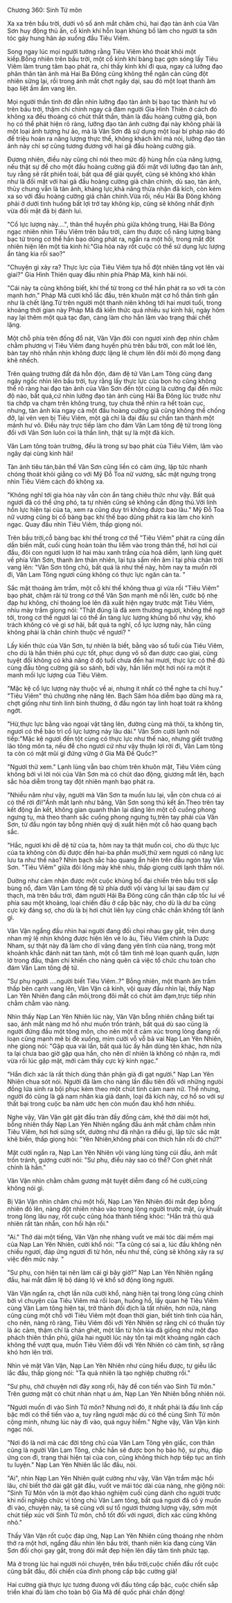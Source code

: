 




Chương 360: Sinh Tử môn


Xa xa trên bầu trời, dưới vô số ánh mắt chăm chú, hai đạo tàn ảnh của Vân Sơn huy động thủ ấn, cổ kình khí hỗn loạn khủng bố làm cho người ta sởn tóc gáy hung hãn áp xuống đầu Tiêu Viêm.

Song ngay lúc mọi người tưởng rằng Tiêu Viêm khó thoát khỏi một kiếp.Bỗng nhiên trên bầu trời, một cổ kình khí bàng bạc gợn sóng lấy Tiêu Viêm làm trung tâm bạo phát ra, chỉ thấy kình khí đi qua, ngay cả lưỡng đạo phân thân tàn ảnh mà Hai Ba Đông cũng không thể ngăn cản cũng đột nhiên sững lại, rồi trong ánh mắt chợt ngây dại, sau đó một loạt thanh âm bạo liệt ầm ầm vang lên.

Mọi người thần tình đờ đẫn nhìn lưỡng đạo tàn ảnh bị bạo tạc thành hư vô trên bầu trời, thậm chí chính ngay cả đám người Gia Hình Thiên ở cách đó không xa đều thoáng có chút thất thần, thân là đấu hoàng cường giả, bọn họ có thể phát hiện rõ ràng, lưỡng đạo tàn ảnh cường đại này không phải là một loại ảnh tượng hư ảo, mà là Vân Sơn đã sử dụng một loại bí pháp nào đó để triệu hoán ra năng lượng thực thể, không khách khí mà nói, lưỡng đạo tàn ảnh này chỉ sợ cũng tương đương với hai gã đấu hoàng cường giả.

Đương nhiên, điều này cũng chỉ nói theo mức độ hùng hồn của năng lượng, nếu thật sự để cho một đấu hoàng cường giả đối mặt với lưỡng đạo tàn ảnh, tuy rằng sẽ rất phiền toái, bất qua để giải quyết, cũng sẽ không khó khăn như là đối mặt với hai gã đấu hoàng cường giả chân chính, dù sao, tàn ảnh, thủy chung vẫn là tàn ảnh, kháng lực,khả năng thừa nhận đả kích, còn kém xa so với đấu hoàng cường giả chân chính.Vừa rồi, nếu Hải Ba Đông không phải ở dưới tình huống bất lợi trở tay không kịp, cũng sẽ không nhất định vừa đối mặt đã bị đánh lui.

"Cổ lực lượng này….", thân thể huyền phù giữa không trung, Hải Ba Đông ngạc nhiên nhìn Tiêu Viêm trên bầu trời, cảm thụ được cổ năng lượng bàng bạc từ trong cơ thể hắn bạo dũng phát ra, ngẩn ra một hồi, trong mắt đột nhiên hiện lên một tia kinh hỉ:"Gia hỏa này rốt cuộc có thể sử dụng lực lượng ẩn tàng kia rồi sao?"

"Chuyện gì xảy ra? Thực lực của Tiêu Viêm tựa hồ đột nhiên tăng vọt lên vài giai?" Gia Hình Thiên quay đầu nhìn phía Pháp Mã, kinh hãi nói.

"Cái này ta cũng không biết, khí thế từ trong cơ thể hắn phát ra so với ta còn mạnh hơn." Pháp Mã cười khổ lắc đầu, trên khuôn mặt cơ hồ thần tình gần như là chết lặng.Từ trên người một thanh niên không tới hai mươi tuổi, trong khoảng thời gian này Pháp Mã đã kiến thức quá nhiều sự kinh hãi, ngày hôm nay lại thêm một quả tạc đạn, càng làm cho hắn lâm vào trạng thái chết lặng.

Một chỗ phía trên đống đổ nát, Vân Vận đôi con ngươi xinh đẹp nhìn chằm chằm phương vị Tiêu Viêm đang huyền phù trên bầu trời, con mắt loé lên, bàn tay nhỏ nhắn nhịn không được lặng lẽ chụm lên đôi môi đỏ mọng đang khẽ nhếch.

Trên quảng trường đất đá hỗn độn, đám đệ tử Vân Lam Tông cũng đang ngây ngốc nhìn lên bầu trời, tuy rằng lấy thực lực của bọn họ cũng không thể rõ ràng hai đạo tàn ảnh của Vân Sơn đến tột cùng là cường đại đến mức độ nào, bất quá,cứ nhìn lưỡng đạo tàn ảnh cùng Hải Ba Đông lúc trước như tia chớp va chạm trên không trung, tuy chưa thể nhìn ra hết toàn cục, nhưng, tàn ảnh kia ngay cả một đấu hoàng cường giả cũng không thể chống đỡ, lại vẻn vẹn bị Tiêu Viêm, một gã chỉ là đại đấu sư chấn tan thành một mảnh hư vô. Điều này trực tiếp làm cho đám Vân Lam tông đệ tử trong lòng đối với Vân Sơn luôn coi là thần linh, thật sự là một đả kích.

Vân Lam tông toàn trường, đều là trong sự bạo phát của Tiêu Viêm, lâm vào ngây dại cùng kinh hãi!

Tàn ảnh tiêu tán,bản thể Vân Sơn cũng liền có cảm ứng, lập tức nhanh chóng thoát khỏi giằng co với Mỹ Đỗ Toa nữ vương, sắc mặt ngưng trọng nhìn Tiêu Viêm cách đó không xa.

"Không nghĩ tới gia hỏa này vẫn còn ẩn tàng chiêu thức như vậy. Bất quá ngươi đã có thể ứng phó, ta tự nhiên cũng sẽ không cần động thủ.Với linh hồn lực hiện tại của ta, xem ra cũng duy trì không được bao lâu." Mỹ Đỗ Toa nữ vương cũng bị cổ bàng bạc khí thế bạo dũng phát ra kia làm cho kinh ngạc. Quay đầu nhìn Tiêu Viêm, thấp giọng nói.

Trên bầu trời,cỗ bàng bạc khí thế trong cơ thể "Tiêu Viêm" phát ra cũng dần dần biến mất, cuối cùng hoàn toàn thu liễm vào trong thân thể, hơi hơi cúi đầu, đôi con ngươi lượn lờ hai màu xanh trắng của hoả diễm, lạnh lùng quét về phía Vân Sơn, thanh âm thản nhiên, lại tựa sấm rền âm ỉ tại phía chân trời vang lên: "Vân Sơn tông chủ, bất quá là như thế này, hôm nay ta muốn rời đi, Vân Lam Tông ngươi cũng không có thực lực ngăn cản ta. "

Sắc mặt thoáng âm trầm, một cỗ khí thế không thua gì vừa rồi "Tiêu Viêm" bạo phát, chậm rãi từ trong cơ thể Vân Sơn mạnh mẽ nổi lên, cước bộ nhẹ đạp hư không, chỉ thoáng loé lên đã xuất hiện ngay trước mặt Tiêu Viêm, nhíu mày trầm giọng nói: "Thật đúng là đã xem thường ngươi, không thể ngờ tới, trong cơ thể ngươi lại có thể ẩn tàng lực lượng khủng bố như vậy, khó trách không có vẻ gì sợ hãi, bất quá ta nghĩ, cổ lực lượng này, hẳn cũng không phải là chân chính thuộc về ngươi? "

Lấy kiến thức của Vân Sơn, tự nhiên là biết, bằng vào số tuổi của Tiêu Viêm, cho dù là hắn thiên phú cực tốt, phục dụng vô số đan dược cao giai, cũng tuyệt đối không có khả năng ở độ tuổi chưa đến hai mươi, thực lực có thể đủ cùng đấu tông cường giả so sánh, bởi vậy, hắn liền một hơi nói ra một ít manh mối lực lượng của Tiêu Viêm.

"Mặc kệ cổ lực lượng này thuộc về ai, nhưng ít nhất có thể nghe ta chỉ huy." "Tiêu Viêm" thủ chưởng nhẹ nâng lên. Bạch Sâm hỏa diễm bạo dũng mà ra, chợt giống như tinh linh bình thường, ở đầu ngón tay linh hoạt toát ra không ngớt.

"Hừ,thực lực bằng vào ngoại vật tăng lên, đường cùng mà thôi, ta không tin, ngươi có thể bảo trì cổ lực lượng này lâu dài." Vân Sơn cười lạnh nói tiếp:"Mặc kệ ngươi đến tột cùng có thực lực như thế nào, nhưng giết trưởng lão tông môn ta, nếu để cho ngươi cứ như vậy thuận lợi rời đi, Vân Lam tông ta còn có mặt mũi gì đứng vững ở Gia Mã Đế Quốc?"

"Ngươi thử xem." Lạnh lùng vẫn bao chùm trên khuôn mặt, Tiêu Viêm cũng không bởi vì lời nói của Vân Sơn mà có chút dao động, giương mắt lên, bạch sắc hỏa diễm trong tay đột nhiên mạnh bạo phát ra.

"Nhiều năm như vậy, người mà Vân Sơn ta muốn lưu lại, vẫn còn chưa có ai có thể rời đi!"Ánh mắt lạnh như băng, Vân Sơn song thủ kết ấn.Theo trên tay kết động ấn kết, không gian quanh thân lại dâng lên một cỗ cuồng phong ngưng tụ, mà theo thanh sắc cuồng phong ngưng tụ,trên tay phải của Vân Sơn, từ đầu ngón tay bỗng nhiên quỷ dị xuất hiện một cỗ hào quang bạch sắc.

"Hắc, ngươi khi dễ dệ tử của ta, hôm nay ta thật muốn coi, cho dù thực lực của ta không còn đủ được đến hai-ba phần muời,thử xem ngươi có năng lực lưu ta như thế nào? Nhìn bạch sắc hào quang ẩn hiện trên đầu ngón tay Vân Sơn. "Tiêu Viêm" giữa đôi lông mày khẽ nhíu, thấp giọng cười lạnh thầm nói.

Dường như cảm nhận được một cuộc khủng bố đại chiến trên bầu trời sắp bùng nổ, đám Vân Lam tông đệ tử phía dưới vội vàng lui lại sau đám cự thạch, mà trên bầu trời, đám người Hải Ba Đông cũng cẩn thận cấp tốc lui về phía sau một khoảng, loại chiến đấu ở cấp bậc này, cho dù là dư ba cũng cực kỳ đáng sợ, cho dù là bị hơi chút liên lụy cũng chắc chắn không tốt lành gì.

Vân Vận ngẩng đầu nhìn hai người đang đối chọi nhau gay gắt, trên dung nhan mỹ lệ nhịn không được hiện lên vẻ lo âu, Tiêu Viêm chính là Dược Nham, sự thật này đã làm cho dĩ vãng đang yên tĩnh của nàng, trong một khoảnh khắc đánh nát tan tành, một cỗ tâm tình mê loạn quanh quẩn, lượn lờ trong đầu, thậm chí khiến cho nàng quên cả việc tổ chức chu toàn cho đám Vân Lam tông đệ tử.

"Sư phụ người ….người biết Tiêu Viêm..?" Bỗng nhiên, một thanh âm trầm thấp bên cạnh vang lên, Vân Vận cả kinh, vội quay đầu nhìn lại, thấy Nạp Lan Yên Nhiên đang cắn môi,trong đôi mắt có chút ảm đạm,trực tiếp nhìn chằm chằm vào nàng.

Nhìn thấy Nạp Lan Yên Nhiên lúc này, Vân Vận bỗng nhiên chẳng biết tại sao, ánh mắt nàng mơ hồ như muốn trốn tránh, bất quá dù sao cũng là người đứng đầu một tông môn, cho nên một ít cảm xúc trong lòng đang rối loạn cũng mạnh mẽ bị đè xuống, mỉm cười vỗ vỗ bả vai Nạp Lan Yên Nhiên, nhẹ giọng nói: "Gặp qua vài lần, bất quá lúc ấy hắn dùng tên khác, hơn nữa ta lại chưa bao giờ gặp qua hắn, cho nên dĩ nhiên là không có nhận ra, mới vừa rồi lúc gặp mặt, mới cảm thấy cực kỳ kinh ngạc."

"Hắn đích xác là rất thích dùng thân phận giả đi gạt người." Nạp Lan Yên Nhiên chua sót nói. Người đã làm cho nàng lần đầu tiên đối với những ngưòi đồng lứa sinh ra bội phục kèm theo một chút tình cảm nam nữ. Thế nhưng, người đó cũng là gã nam nhân kia giả danh, loại đả kích này, cơ hồ so với sự thất bại trong cuộc ba năm ước hẹn còn muốn đau khổ hơn nhiều.

Nghe vậy, Vân Vận gật gật đầu tràn đầy đồng cảm, khẽ thở dài một hơi, bỗng nhiên thấy Nạp Lan Yên Nhiên ngẩng đầu ánh mắt chằm chằm nhìn Tiêu Viêm, hơi hơi sửng sốt, dường như đã nhận ra điều gì, lập tức sắc mặt khẽ biến, thấp giọng hỏi: "Yên Nhiên,không phải con thích hắn rồi đó chứ?"

Mặt cười ngẩn ra, Nạp Lan Yên Nhiên vội vàng lúng túng cúi đầu, ánh mắt trốn tránh, gượng cười nói: "Sư phụ, điều này sao có thể? Con ghét nhất chính là hắn."

Vân Vận nhìn chằm chằm gương mặt tuyệt diễm đang cố hé cười,cũng không nói gì.

Bị Vân Vận nhìn chăm chú một hồi, Nạp Lan Yên Nhiên đôi mắt đẹp bỗng nhiên đỏ lên, nàng đột nhiên nhào vào trong lòng người trước mặt, ủy khuất trong lòng lâu nay, rốt cuộc cũng hóa thành tiếng khóc: "Hắn trả thù quả nhiên rất tàn nhẫn, con hối hận rồi."

"Ai." Thở dài một tiếng, Vân Vận nhẹ nhàng vuốt ve mái tóc dài mềm mại của Nạp Lan Yên Nhiên, cười khổ nói: "Ta cũng có sai a, lúc đầu không nên chiều ngươi, đáp ứng ngươi đi từ hôn, nếu như thế, cũng sẽ không xảy ra sự việc đến mức này. "

"Sư phụ, con hiện tại nên làm cái gì bây giờ?" Nạp Lan Yên Nhiên ngẩng đầu, hai mắt đẫm lệ bộ dáng lộ vẻ khổ sở động lòng người.

Vân Vận ngẩn ra, chợt lần nữa cười khổ, nàng hiện tại trong lòng cũng chính bởi vì chuyện của Tiêu Viêm mà rối loạn, huống hồ, lấy quan hệ Tiêu Viêm cùng Vân Lam tông hiện tại, trở thành đối địch là tất nhiên, hơn nữa, nàng cũng cùng một chỗ với Tiêu Viêm một đoạn thời gian, biết tính tình của hắn, cho nên, nàng rõ ràng, Tiêu Viêm đối với Yên Nhiên sợ rằng chỉ có thuần túy là ác cảm, thậm chí là chán ghét, một lần từ hôn kia đã giống như một đạo phách thiên thần phủ, giữa hai người lúc này tồn tại một khoảng ngăn cách không thể vượt qua, muốn Tiêu Viêm đối với Yên Nhiên có cảm tình, sợ rằng khó hơn lên trời.

Nhìn vẻ mặt Vân Vận, Nạp Lan Yên Nhiên như cũng hiểu được, tự giễu lắc lắc đầu, thấp giọng nói: "Ta quả nhiên là tạo nghiệp chường rồi."

"Sư phụ, chờ chuyện nơi đây xong rồi, hãy để con tiến vào Sinh Tử môn." Trên gương mặt có chút nhàn nhạt u ám, Nạp Lan Yên Nhiên bỗng nhiên nói.

"Ngươi muốn đi vào Sinh Tử môn? Nhưng nơi đó, ít nhất phải là đấu linh cấp bậc mới có thể tiến vào a, tuy rằng ngươi mặc dù có thể cùng Sinh Tử môn cộng minh, nhưng lúc này đi vào, quá nguy hiểm." Nghe vậy, Vân Vận kinh ngạc nói.

"Nơi đó là nơi mà các đời tông chủ của Vân Lam Tông yên giấc, con thân cũng là người Vân Lam Tông, chắc hẳn sẽ được bọn họ bảo hộ, sư phụ, đáp ứng con đi, trạng thái hiện tại của con, cũng không thích hợp tiếp tục an tĩnh tu luyện." Nạp Lan Yên Nhiên lắc lắc đầu, nói.

"Ai", nhìn Nạp Lan Yên Nhiên quật cường như vậy, Vân Vận trầm mặc hồi lâu, chỉ biết thở dài gật gật đầu, vuốt ve mái tóc dài của nàng, nhẹ giộng nói: "Sinh Tử Môn vốn là một đạo khảo nghiệm cuối cùng dành cho người trước khi nối nghiệp chức vị tông chủ Vân Lam tông, bất quá ngươi đã cố ý muốn đi vào, chuyện này, ta sẽ cùng với sư tổ ngươi thương lượng vậy, sớm một chút tiếp xúc với Sinh Tử môn, chỗ tốt đối với ngươi, đích xác cũng không nhỏ."

Thấy Vân Vận rốt cuộc đáp ứng, Nạp Lan Yên Nhiên cũng thoáng nhẹ nhõm thở ra một hơi, ngẩng đầu nhìn lên bầu trời, thanh niên kia đang cùng Vân Sơn đối chọi gay gắt, trong đôi mắt đẹp hiện lên đầy tâm tình phức tạp.

Mà ở trong lúc hai người nói chuyện, trên bầu trời,cuộc chiến đấu rốt cuộc cũng bắt đầu, đối chiến của đỉnh phong cấp bậc cường giả!

Hai cường giả thực lực tương đưong với đấu tông cấp bậc, cuộc chiến sắp triển khai đủ làm cho toàn bộ Gia Mã đế quốc phải chấn động!




